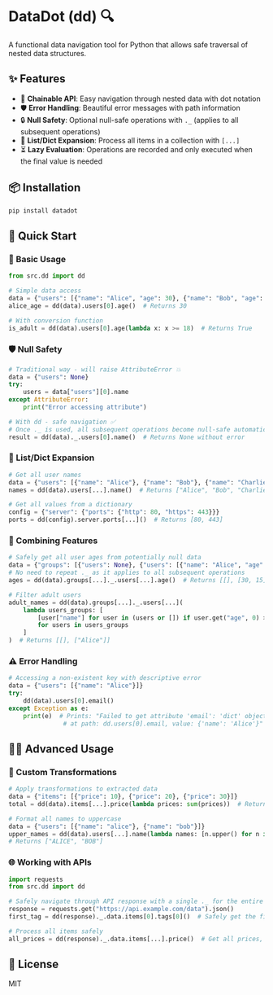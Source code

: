 # DataDot (dd) 🔍

A functional data navigation tool for Python that allows safe traversal of nested data structures.

## ✨ Features

- 🔗 **Chainable API**: Easy navigation through nested data with dot notation
- 🛡️ **Error Handling**: Beautiful error messages with path information
- 🔒 **Null Safety**: Optional null-safe operations with `._` (applies to all subsequent operations)
- 🔄 **List/Dict Expansion**: Process all items in a collection with `[...]`
- ⏳ **Lazy Evaluation**: Operations are recorded and only executed when the final value is needed

## 📦 Installation

```bash
pip install datadot
```

## 🚀 Quick Start

### 🔰 Basic Usage

```python
from src.dd import dd

# Simple data access
data = {"users": [{"name": "Alice", "age": 30}, {"name": "Bob", "age": 25}]}
alice_age = dd(data).users[0].age()  # Returns 30

# With conversion function
is_adult = dd(data).users[0].age(lambda x: x >= 18)  # Returns True
```

### 🛡️ Null Safety

```python
# Traditional way - will raise AttributeError 💥
data = {"users": None}
try:
    users = data["users"][0].name
except AttributeError:
    print("Error accessing attribute")

# With dd - safe navigation ✅
# Once ._ is used, all subsequent operations become null-safe automatically
result = dd(data)._.users[0].name()  # Returns None without error
```

### 🔄 List/Dict Expansion

```python
# Get all user names
data = {"users": [{"name": "Alice"}, {"name": "Bob"}, {"name": "Charlie"}]}
names = dd(data).users[...].name()  # Returns ["Alice", "Bob", "Charlie"]

# Get all values from a dictionary
config = {"server": {"ports": {"http": 80, "https": 443}}}
ports = dd(config).server.ports[...]()  # Returns [80, 443]
```

### 🔀 Combining Features

```python
# Safely get all user ages from potentially null data
data = {"groups": [{"users": None}, {"users": [{"name": "Alice", "age": 30}]}]}
# No need to repeat ._ as it applies to all subsequent operations
ages = dd(data).groups[...]._.users[...].age()  # Returns [[], [30, 15]]

# Filter adult users
adult_names = dd(data).groups[...]._.users[...](
    lambda users_groups: [
        [user["name"] for user in (users or []) if user.get("age", 0) >= 18]
        for users in users_groups
    ]
)  # Returns [[], ["Alice"]]
```

### ⚠️ Error Handling

```python
# Accessing a non-existent key with descriptive error
data = {"users": [{"name": "Alice"}]}
try:
    dd(data).users[0].email()
except Exception as e:
    print(e)  # Prints: "Failed to get attribute 'email': 'dict' object has no attribute 'email'
               # at path: dd.users[0].email, value: {'name': 'Alice'}"
```

## 🧙‍♂️ Advanced Usage

### 🧮 Custom Transformations

```python
# Apply transformations to extracted data
data = {"items": [{"price": 10}, {"price": 20}, {"price": 30}]}
total = dd(data).items[...].price(lambda prices: sum(prices))  # Returns 60

# Format all names to uppercase
data = {"users": [{"name": "alice"}, {"name": "bob"}]}
upper_names = dd(data).users[...].name(lambda names: [n.upper() for n in names])
# Returns ["ALICE", "BOB"]
```

### 🌐 Working with APIs

```python
import requests
from src.dd import dd

# Safely navigate through API response with a single ._ for the entire chain
response = requests.get("https://api.example.com/data").json()
first_tag = dd(response)._.data.items[0].tags[0]()  # Safely get the first tag, even if any part is None

# Process all items safely
all_prices = dd(response)._.data.items[...].price()  # Get all prices, handling nulls
```

## 📄 License

MIT
